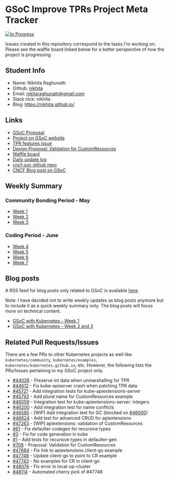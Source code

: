 # GSoC Improve TPRs Project Meta Tracker


[![In Progress](https://badge.waffle.io/nikhita/gsoc-meta-k8s.svg?label=In%20Progress&title=In%20Progress)](http://waffle.io/nikhita/gsoc-meta-k8s)


Issues created in this repository correspond to the tasks I'm working on. Please see the waffle board linked below for a better perspective of how the project is progressing.

## Student Info

+ Name: Nikhita Raghunath
+ Github: [nikhita](https://github.com/nikhita)
+ Email: nikitaraghunath@gmail.com
+ Slack nick: nikhita
+ Blog: https://nikhita.github.io/

## Links

+ [GSoC Proposal](notes/gsoc-proposal.pdf)
+ [Project on GSoC website](https://summerofcode.withgoogle.com/organizations/6540924424290304/#5982049109278720)
+ [TPR features issue](https://github.com/kubernetes/features/issues/95)
+ [Design Proposal: Validation for CustomResources](https://github.com/kubernetes/community/pull/708)
+ [Waffle board](https://waffle.io/nikhita/gsoc-meta-k8s)
+ [Daily update log](https://docs.google.com/document/d/1iCH03_jdyUsBfXKwgZtut7tXVbsl6lgusDt_lXLNNGo/edit?usp=sharing)
+ [cncf-soc github repo](https://github.com/cncf/soc)
+ [CNCF Blog post on GSoC](https://www.cncf.io/blog/2017/05/04/cncf-brings-kubernetes-coredns-opentracing-prometheus-google-summer-code-2017/)

## Weekly Summary

### Community Bonding Period - May

+ [Week 1](weekly/week1.md)
+ [Week 2](weekly/week2.md)
+ [Week 3](weekly/week3.md)

### Coding Period - June

+ [Week 4](weekly/week4.md)
+ [Week 5](weekly/week5.md)
+ [Week 6](weekly/week6.md)
+ [Week 7](weekly/week7.md)


## Blog posts

A RSS feed for blog posts only related to GSoC is available [here](https://nikhita.github.io/feed-gsoc.xml).

Note: I have decided not to write weekly updates as blog posts anymore but to include it as a quick weekly summary only. The blog posts will focus more on technical content.

+ [GSoC with Kubernetes - Week 1](https://nikhita.github.io/google-summer-of-code-kubernetes-week-1)
+ [GSoC with Kubernetes - Week 2 and 3](https://nikhita.github.io/google-summer-of-code-kubernetes-week2-3-community-bonding)


## Related Pull Requests/Issues

There are a few PRs to other Kubernetes projects as well like `kubernetes/community`, `kubernetes/examples`, `kubernetes/kubernetes.github.io`, etc. However, the following lists the PRs/Issues pertaining to my GSoC project only.

+ [#44026](https://github.com/kubernetes/kubernetes/pull/44026) - Preserve int data when unmarshalling for TPR
+ [#44612](https://github.com/kubernetes/kubernetes/pull/44612) - Fix kube-apiserver crash when patching TPR data
+ [#45721](https://github.com/kubernetes/kubernetes/pull/45721) - Add integration tests for kube-apiextensions-server
+ [#45793](https://github.com/kubernetes/kubernetes/pull/45793) - Add plural name for CustomResources example
+ [#46059](https://github.com/kubernetes/kubernetes/pull/46059) - Integration test for kube-apiextensions-server: integers
+ [#46200](https://github.com/kubernetes/kubernetes/pull/46200) - Add integration test for name conflicts
+ [#46585](https://github.com/kubernetes/kubernetes/pull/46585) - [WIP] Add integration test for GC (blocked on [#46000](https://github.com/kubernetes/kubernetes/pull/46000))
+ [#46624](https://github.com/kubernetes/kubernetes/pull/46624) - Add test for advanced CRUD for apiextensions
+ [#47263](https://github.com/kubernetes/kubernetes/pull/47263) - [WIP] apiextensions: validation of CustomResources
+ [#61](https://github.com/kubernetes/gengo/pull/61) - Fix defaulter codegen for recursive types
+ [#3](https://github.com/nikhita/kubernetes/pull/3) - Fix for code generation in kube
+ [#1](https://github.com/caesarxuchao/gengo/pull/1) - Add tests for recursive types in defaulter-gen
+ [#708](https://github.com/kubernetes/community/pull/708) - Proposal: Validation for CustomResources
+ [#47684](https://github.com/kubernetes/kubernetes/pull/47684) - Fix link to apiextensions client-go example
+ [#47748](https://github.com/kubernetes/kubernetes/pull/47748) - Update client-go to point to CR example
+ [#47743](https://github.com/kubernetes/kubernetes/issues/47743) - No examples for CR in client-go
+ [#48076](https://github.com/kubernetes/kubernetes/pull/48076) - Fix error in local-up-cluster
+ [#48114](https://github.com/kubernetes/kubernetes/pull/48114) - Automated cherry pick of #47748

